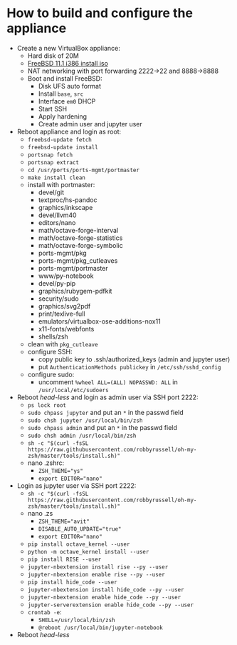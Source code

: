# How to build and configure the appliance

- Create a new VirtualBox appliance:
    - Hard disk of 20M
    - [FreeBSD 11.1 i386 install iso](https://download.freebsd.org/ftp/releases/i386/i386/ISO-IMAGES/11.1/FreeBSD-11.1-RELEASE-i386-bootonly.iso)
    - NAT networking with port forwarding 2222->22 and 8888->8888
    - Boot and install FreeBSD:
        - Disk UFS auto format
        - Install `base`, `src`
        - Interface `em0` DHCP
        - Start SSH
        - Apply hardening
        - Create admin user and jupyter user
- Reboot appliance and login as root:
    - `freebsd-update fetch`
    - `freebsd-update install`
    - `portsnap fetch`
    - `portsnap extract`
    - `cd /usr/ports/ports-mgmt/portmaster`
    - `make install clean`
    - install with portmaster:
        - devel/git
        - textproc/hs-pandoc
        - graphics/inkscape
        - devel/llvm40
        - editors/nano
        - math/octave-forge-interval
        - math/octave-forge-statistics
        - math/octave-forge-symbolic
        - ports-mgmt/pkg
        - ports-mgmt/pkg_cutleaves
        - ports-mgmt/portmaster
        - www/py-notebook
        - devel/py-pip
        - graphics/rubygem-pdfkit
        - security/sudo
        - graphics/svg2pdf
        - print/texlive-full
        - emulators/virtualbox-ose-additions-nox11
        - x11-fonts/webfonts
        - shells/zsh
    - clean with `pkg_cutleave`
    - configure SSH:
        - copy public key to .ssh/authorized_keys (admin and jupyter user)
        - put `AuthenticationMethods publickey` in `/etc/ssh/sshd_config`
    - configure sudo:
        - uncomment `%wheel ALL=(ALL) NOPASSWD: ALL` in `/usr/local/etc/sudoers`
- Reboot *head-less* and login as admin user via SSH port 2222:
    - `ps lock root`
    - `sudo chpass jupyter` and put an `*` in the passwd field
    - `sudo chsh jupyter /usr/local/bin/zsh`
    - `sudo chpass admin` and put an `*` in the passwd field
    - `sudo chsh admin /usr/local/bin/zsh`
    - `sh -c "$(curl -fsSL https://raw.githubusercontent.com/robbyrussell/oh-my-zsh/master/tools/install.sh)"`
    - nano .zshrc:
        - `ZSH_THEME="ys"`
        - `export EDITOR="nano"`
- Login as jupyter user via SSH port 2222:
    - `sh -c "$(curl -fsSL https://raw.githubusercontent.com/robbyrussell/oh-my-zsh/master/tools/install.sh)"`
    - nano .zs
        - `ZSH_THEME="avit"`
        - `DISABLE_AUTO_UPDATE="true"`
        - `export EDITOR="nano"`
    - `pip install octave_kernel --user`
    - `python -m octave_kernel install --user`
    - `pip install RISE --user`
    - `jupyter-nbextension install rise --py --user`
    - `jupyter-nbextension enable rise --py --user`
    - `pip install hide_code --user`
    - `jupyter-nbextension install hide_code --py --user`
    - `jupyter-nbextension enable hide_code --py --user`
    - `jupyter-serverextension enable hide_code --py --user`
    - `crontab -e`:
        - `SHELL=/usr/local/bin/zsh`
        - `@reboot /usr/local/bin/jupyter-notebook`
- Reboot *head-less* 
